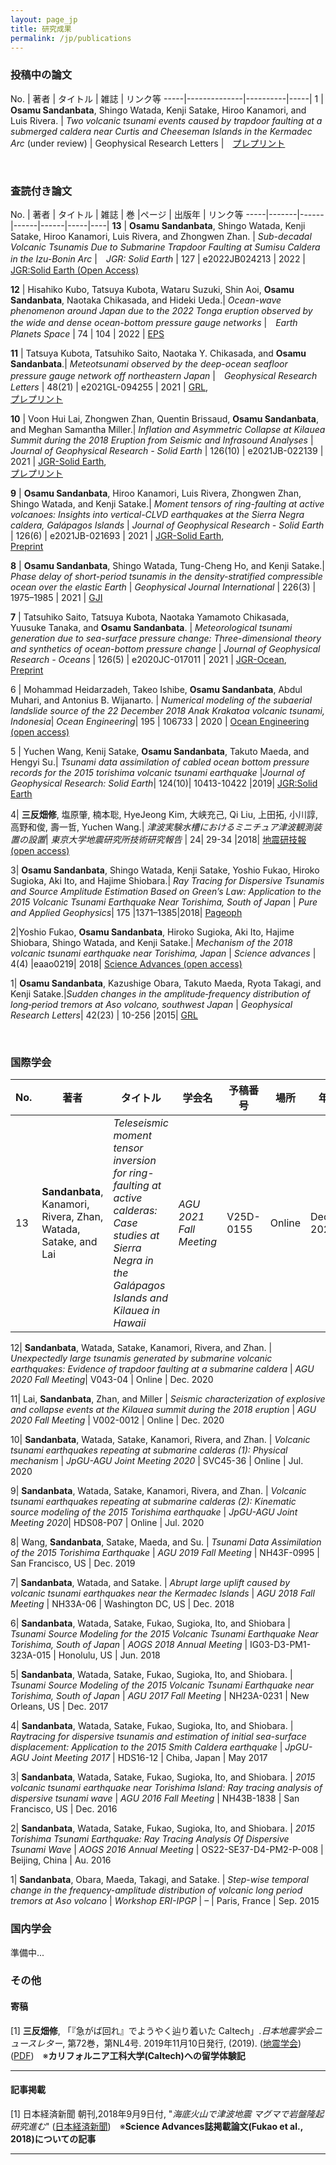 ```yaml
---
layout: page_jp
title: 研究成果
permalink: /jp/publications
---
```


### <strong> 投稿中の論文 </strong>

No.  | 著者          | タイトル  |  雑誌   | リンク等
-----|--------------|----------|-----|
1 | **Osamu Sandanbata**,  Shingo Watada, Kenji Satake, Hiroo Kanamori, and Luis Rivera. | *Two volcanic tsunami events caused by trapdoor faulting at a submerged caldera near Curtis and Cheeseman Islands in the Kermadec Arc* (under review) | Geophysical Research Letters |　[プレプリント](https://www.essoar.org/doi/abs/10.1002/essoar.10512295.1)

<br/>


### <strong> 査読付き論文 </strong>

No. | 著者 | タイトル | 雑誌 | 巻 |ページ | 出版年 | リンク等
-----|-------|------|------|------|-----|----|
**13** | **Osamu Sandanbata**,  Shingo Watada, Kenji Satake, Hiroo Kanamori, Luis Rivera, and Zhongwen Zhan. | *Sub-decadal Volcanic Tsunamis Due to Submarine Trapdoor Faulting at Sumisu Caldera in the Izu-Bonin Arc* |　*JGR: Solid Earth* | 127 | e2022JB024213 | 2022 | [JGR:Solid Earth (Open Access)](https://doi.org/10.1029/2022JB024213)

**12** | Hisahiko Kubo, Tatsuya Kubota, Wataru Suzuki, Shin Aoi, **Osamu Sandanbata**, Naotaka Chikasada, and Hideki Ueda.| *Ocean-wave phenomenon around Japan due to the 2022 Tonga eruption observed by the wide and dense ocean-bottom pressure gauge networks* |　*Earth Planets Space* | 74 | 104 | 2022 | [EPS](https://doi.org/10.1186/s40623-022-01663-w)

**11** | Tatsuya Kubota, Tatsuhiko Saito, Naotaka Y. Chikasada, and **Osamu Sandanbata**.| *Meteotsunami observed by the deep-ocean seafloor pressure gauge network off northeastern Japan* |　*Geophysical Research Letters* | 48(21) | e2021GL-094255 | 2021 | [GRL](https://doi.org/10.1029/2021GL094255),<br> [プレプリント](https://www.essoar.org/doi/10.1002/essoar.10506159.1)

**10** | Voon Hui Lai, Zhongwen Zhan, Quentin Brissaud, **Osamu Sandanbata**, and Meghan Samantha Miller.| *Inflation and Asymmetric Collapse at Kilauea Summit during the 2018 Eruption from Seismic and Infrasound Analyses* | *Journal of Geophysical Research - Solid Earth* | 126(10) | e2021JB-022139 | 2021 | [JGR-Solid Earth](https://doi.org/10.1029/2021JB022139),<br>[プレプリント](https://www.essoar.org/doi/abs/10.1002/essoar.10506637.1)

**9** | **Osamu Sandanbata**, Hiroo Kanamori, Luis Rivera, Zhongwen Zhan, Shingo Watada, and Kenji Satake.| *Moment tensors of ring-faulting at active volcanoes: Insights into vertical-CLVD earthquakes at the Sierra Negra caldera, Galápagos Islands* | *Journal of Geophysical Research - Solid Earth* | 126(6) | e2021JB-021693 | 2021 | [JGR-Solid Earth](https://doi.org/10.1029/2021JB021693),<br>[Preprint](https://www.essoar.org/doi/10.1002/essoar.10505947.1)

**8** | **Osamu Sandanbata**, Shingo Watada, Tung-Cheng Ho, and Kenji Satake.| *Phase delay of short-period tsunamis in the density-stratified compressible ocean over the elastic Earth* | *Geophysical Journal International* | 226(3) | 1975–1985 | 2021 | [GJI](https://doi.org/10.1093/gji/ggab192)

**7** | Tatsuhiko Saito, Tatsuya Kubota, Naotaka Yamamoto Chikasada, Yuusuke Tanaka, and **Osamu Sandanbata**. | *Meteorological tsunami generation due to sea-surface pressure change: Three-dimensional theory and synthetics of ocean-bottom pressure change* | *Journal of Geophysical Research - Oceans* | 126(5) | e2020JC-017011 | 2021 | [JGR-Ocean](https://agupubs.onlinelibrary.wiley.com/doi/abs/10.1029/2020JC017011),<br>[Preprint](https://www.essoar.org/doi/10.1002/essoar.10504961.1)

6 | Mohammad Heidarzadeh, Takeo Ishibe, **Osamu Sandanbata**, Abdul Muhari, and Antonius B. Wijanarto. | *Numerical modeling of the subaerial landslide source of the 22 December 2018 Anak Krakatoa volcanic tsunami, Indonesia*| *Ocean Engineering*| 195 | 106733 | 2020 | [Ocean Engineering (open access)](https://www.sciencedirect.com/science/article/pii/S0029801819308431)

5 | Yuchen Wang, Kenij Satake, **Osamu Sandanbata**, Takuto Maeda, and Hengyi Su.| *Tsunami data assimilation of cabled ocean bottom pressure records for the 2015 torishima volcanic tsunami earthquake* |*Journal of Geophysical Research: Solid Earth*| 124(10)| 10413-10422 |2019| [JGR:Solid Earth](https://agupubs.onlinelibrary.wiley.com/doi/full/10.1029/2019JB018056)

4| **三反畑修**, 塩原肇, 楠本聡, HyeJeong Kim, 大峡充己, Qi Liu, 上田拓, 小川諄, 高野和俊, 壽一哲, Yuchen Wang.| *津波実験水槽におけるミニチュア津波観測装置の設置*| *東京大学地震研究所技術研究報告* | 24| 29-34 |2018| [地震研技報 (open access)](http://www.eri.u-tokyo.ac.jp/GIHOU/archive/24_029-034.pdf)

3| **Osamu Sandanbata**, Shingo Watada, Kenji Satake, Yoshio Fukao, Hiroko Sugioka, Aki Ito, and Hajime Shiobara.| *Ray Tracing for Dispersive Tsunamis and Source Amplitude Estimation Based on Green’s Law: Application to the 2015 Volcanic Tsunami Earthquake Near Torishima, South of Japan* | *Pure and Applied Geophysics*| 175 |1371–1385|2018|  [Pageoph](https://doi.org/10.1007/s00024-017-1746-0)

2|Yoshio Fukao, **Osamu Sandanbata**, Hiroko Sugioka, Aki Ito, Hajime Shiobara, Shingo Watada, and Kenji Satake.| *Mechanism of the 2018 volcanic tsunami earthquake near Torishima, Japan* | *Science advances* | 4(4) |eaao0219| 2018| [Science Advances (open access)](https://doi.org/10.1126/sciadv.aao0219)

1| **Osamu Sandanbata**, Kazushige Obara, Takuto Maeda, Ryota Takagi, and Kenji Satake.|*Sudden changes in the amplitude‐frequency distribution of long‐period tremors at Aso volcano, southwest Japan* | *Geophysical Research Letters*| 42(23) | 10-256 |2015| [GRL](https://doi.org/10.1002/2015GL066443)

<br/>



### <strong> 国際学会 </strong>

**No.** | **著者** | **タイトル** | **学会名** | **予稿番号** | **場所** | **年**
---------|----------|---------|------|------|--------|--------|
13| **Sandanbata**, Kanamori, Rivera, Zhan, Watada, Satake, and Lai | *Teleseismic moment tensor inversion for ring-faulting at active calderas: Case studies at Sierra Negra in the Galápagos Islands and Kilauea in Hawaii* | *AGU 2021 Fall Meeting* | V25D-0155 | Online | Dec. 2021

12| **Sandanbata**, Watada, Satake, Kanamori, Rivera, and Zhan. | *Unexpectedly large tsunamis generated by submarine volcanic earthquakes: Evidence of trapdoor faulting at a submarine caldera* | *AGU 2020 Fall Meeting*| V043-04 | Online | Dec. 2020

11| Lai, **Sandanbata**, Zhan, and Miller | *Seismic characterization of explosive and collapse events at the Kilauea summit during the 2018 eruption* | *AGU 2020 Fall Meeting* | V002-0012 | Online | Dec. 2020

10| **Sandanbata**, Watada, Satake, Kanamori, Rivera, and Zhan. | *Volcanic tsunami earthquakes repeating at submarine calderas (1): Physical mechanism* | *JpGU-AGU Joint Meeting 2020* | SVC45-36 | Online | Jul. 2020

9| **Sandanbata**, Watada, Satake, Kanamori, Rivera, and Zhan. | *Volcanic tsunami earthquakes repeating at submarine calderas (2): Kinematic source modeling of the 2015 Torishima earthquake* | *JpGU-AGU Joint Meeting 2020*| HDS08-P07 | Online | Jul. 2020

8| Wang, **Sandanbata**, Satake, Maeda, and Su. | *Tsunami Data Assimilation of the 2015 Torishima Earthquake* | *AGU 2019 Fall Meeting* | NH43F-0995 | San Francisco, US | Dec. 2019

7| **Sandanbata**, Watada, and Satake. | *Abrupt large uplift caused by volcanic tsunami earthquakes near the Kermadec Islands* | *AGU 2018 Fall Meeting* | NH33A-06 | Washington DC, US | Dec. 2018

6| **Sandanbata**, Watada, Satake, Fukao, Sugioka, Ito, and Shiobara | *Tsunami Source Modeling for the 2015 Volcanic Tsunami Earthquake Near Torishima, South of Japan* | *AOGS 2018 Annual Meeting* | IG03-D3-PM1-323A-015 | Honolulu, US | Jun. 2018

5| **Sandanbata**, Watada, Satake, Fukao, Sugioka, Ito, and Shiobara. | *Tsunami Source Modeling of the 2015 Volcanic Tsunami Earthquake near Torishima, South of Japan* | *AGU 2017 Fall Meeting* | NH23A-0231 | New Orleans, US | Dec. 2017

4| **Sandanbata**, Watada, Satake, Fukao, Sugioka, Ito, and Shiobara. | *Raytracing for dispersive tsunamis and estimation of initial sea-surface displacement: Application to the 2015 Smith Caldera earthquake* | *JpGU-AGU Joint Meeting 2017* | HDS16-12 | Chiba, Japan | May 2017

3| **Sandanbata**, Watada, Satake, Fukao, Sugioka, Ito, and Shiobara. | *2015 volcanic tsunami earthquake near Torishima Island: Ray tracing analysis of dispersive tsunami wave* | *AGU 2016 Fall Meeting* | NH43B-1838 | San Francisco, US | Dec. 2016

2| **Sandanbata**, Watada, Satake, Fukao, Sugioka, Ito, and Shiobara. | *2015 Torishima Tsunami Earthquake: Ray Tracing Analysis Of Dispersive Tsunami Wave* | *AOGS 2016 Annual Meeting* | OS22-SE37-D4-PM2-P-008 |  Beijing, China | Au. 2016

1| **Sandanbata**, Obara, Maeda, Takagi, and Satake. | *Step-wise temporal change in the frequency-amplitude distribution of volcanic long period tremors at Aso volcano* | *Workshop ERI-IPGP* | – | Paris, France | Sep. 2015


### <strong> 国内学会 </strong>

準備中...




### <strong> その他 </strong>
#### <strong>寄稿</strong>
[1] **三反畑修**, 「『急がば回れ』でようやく辿り着いた Caltech」.*日本地震学会ニュースレター*, 第72巻，第NL4号. 2019年11月10日発行, (2019). ([地震学会](https://www.zisin.jp/publications/news72.html)) ([PDF](/assets/publications/SSJ_newsletter.pdf))　※**カリフォルニア工科大学(Caltech)への留学体験記**

---
#### <strong>記事掲載</strong>
[1] 日本経済新聞 朝刊,2018年9月9日付, "*海底火山で津波地震 マグマで岩盤隆起 研究進む*" ([日本経済新聞](https://www.nikkei.com/article/DGKKZO35107340X00C18A9MY1000/))　※**Science Advances誌掲載論文(Fukao et al., 2018)についての記事**

---
